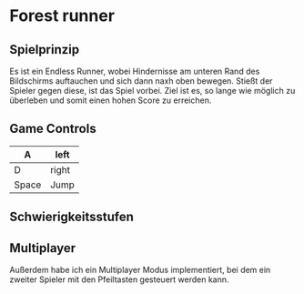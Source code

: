 # Forest runner
## Spielprinzip
Es ist ein Endless Runner, wobei Hindernisse am unteren Rand des Bildschirms auftauchen und sich dann naxh oben bewegen. Stießt der Spieler gegen diese, ist das Spiel vorbei. Ziel ist es, so lange wie möglich zu überleben und somit einen hohen Score zu erreichen.

## Game Controls
|A|left|
|----------|----------|
|D|right|
|Space|Jump|

## Schwierigkeitsstufen

## Multiplayer
Außerdem habe ich ein Multiplayer Modus implementiert, bei dem ein zweiter Spieler mit den Pfeiltasten gesteuert werden kann. 
